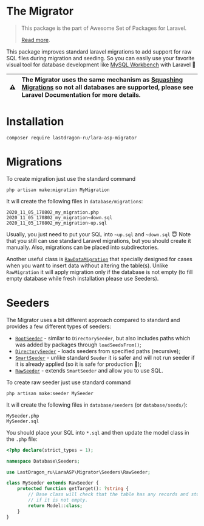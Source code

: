 # The Migrator

> This package is the part of Awesome Set of Packages for Laravel.
> 
> [Read more](../../readme.md).

This package improves standard laravel migrations to add support for raw SQL files during migration and seeding. So you can easily use your favorite visual tool for database development like [MySQL Workbench](https://www.mysql.com/products/workbench/) with Laravel 🥳 

:warning: | The Migrator uses the same mechanism as [Squashing Migrations](https://laravel.com/docs/8.x/migrations#squashing-migrations) so not all databases are supported, please see Laravel Documentation for more details.
:---: | :---


# Installation

```shell
composer require lastdragon-ru/lara-asp-migrator
```


# Migrations

To create migration just use the standard command

```
php artisan make:migration MyMigration
```

It will create the following files in `database/migrations`:
```
2020_11_05_170802_my_migration.php
2020_11_05_170802_my_migration~down.sql
2020_11_05_170802_my_migration~up.sql
```

Usually, you just need to put your SQL into `~up.sql` and `~down.sql` 😇 Note that you still can use standard Laravel migrations, but you should create it manually. Also, migrations can be placed into subdirectories.

Another useful class is [`RawDataMigration`](./src/Migrations/RawDataMigration.php) that specially designed for cases when you want to insert data without altering the table(s). Unlike `RawMigration` it will apply migration only if the database is not empty (to fill empty database while fresh installation please use Seeders).


# Seeders

The Migrator uses a bit different approach compared to standard and provides a few different types of seeders:

- [`RootSeeder`](./src/Seeders/RootSeeder.php) - similar to `DirectorySeeder`, but also includes paths which was added by packages through `loadSeedsFrom()`;
- [`DirectorySeeder`](./src/Seeders/DirectorySeeder.php) - loads seeders from specified paths (recursive);
- [`SmartSeeder`](./src/Seeders/SmartSeeder.php) - unlike standard `Seeder` it is safer and will not run seeder if it is already applied (so it is safe for production 🤩);
- [`RawSeeder`](./src/Seeders/RawSeeder.php) - extends `SmartSeeder` and allow you to use SQL.

To create raw seeder just use standard command

```
php artisan make:seeder MySeeder
```


It will create the following files in `database/seeders` (or `database/seeds/`):

```
MySeeder.php
MySeeder.sql
```


You should place your SQL into `*.sql` and then update the model class in the `.php` file:

```php
<?php declare(strict_types = 1);

namespace Database\Seeders;

use LastDragon_ru\LaraASP\Migrator\Seeders\RawSeeder;

class MySeeder extends RawSeeder {
    protected function getTarget(): ?string {
        // Base class will check that the table has any records and stop seeding
        // if it is not empty.
        return Model::class;
    }
}
```
